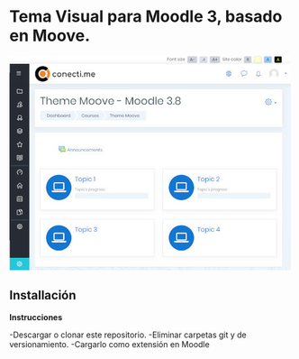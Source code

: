 
Tema Visual para Moodle 3, basado en Moove.
===============================

![screenshot](pix/screenshot.jpg "Moove Screenshot")

Installación
------------

**Instrucciones**

-Descargar o clonar este repositorio.
-Eliminar carpetas git y de versionamiento.
-Cargarlo como extensión en Moodle


